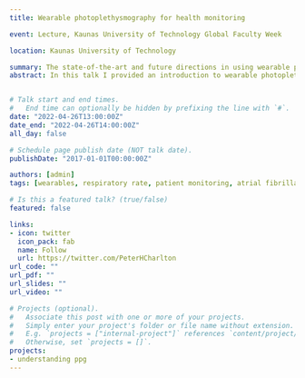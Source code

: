 ```yaml
---
title: Wearable photoplethysmography for health monitoring

event: Lecture, Kaunas University of Technology Global Faculty Week

location: Kaunas University of Technology

summary: The state-of-the-art and future directions in using wearable photoplethysmography for health monitoring
abstract: In this talk I provided an introduction to wearable photoplethysmography, described key photoplethysmography signal processing techniques and their clinical applications, and outlined a vision to establish best practices in biomedical signal processing to realise the full potential of wearable photoplethysmography.


# Talk start and end times.
#   End time can optionally be hidden by prefixing the line with `#`.
date: "2022-04-26T13:00:00Z"
date_end: "2022-04-26T14:00:00Z"
all_day: false

# Schedule page publish date (NOT talk date).
publishDate: "2017-01-01T00:00:00Z"

authors: [admin]
tags: [wearables, respiratory rate, patient monitoring, atrial fibrillation, photoplethysmography]

# Is this a featured talk? (true/false)
featured: false

links:
- icon: twitter
  icon_pack: fab
  name: Follow
  url: https://twitter.com/PeterHCharlton
url_code: ""
url_pdf: ""
url_slides: ""
url_video: ""

# Projects (optional).
#   Associate this post with one or more of your projects.
#   Simply enter your project's folder or file name without extension.
#   E.g. `projects = ["internal-project"]` references `content/project/deep-learning/index.md`.
#   Otherwise, set `projects = []`.
projects:
- understanding ppg
---
```

